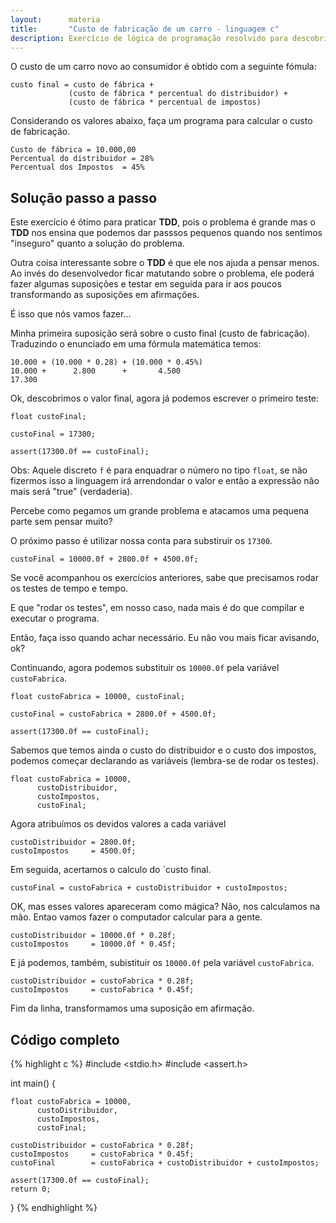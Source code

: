 ```yaml
---
layout:      materia
title:       "Custo de fabricação de um carro - linguagem c"
description: Exercício de lógica de programação resolvido para descobrir o custo final de um carro.
---
```


O custo de um carro novo ao consumidor é obtido com a seguinte fómula:
  
    custo final = custo de fábrica +
			     (custo de fábrica * percentual do distribuidor) +
			     (custo de fábrica * percentual de impostos)

Considerando os valores abaixo, faça um programa para calcular o custo de fabricação.
 
    Custo de fábrica = 10.000,00
    Percentual do distribuidor = 28%
    Percentual dos Impostos  = 45%


Solução passo a passo
---

Este exercício é ótimo para praticar __TDD__, pois o problema é grande mas o __TDD__ nos ensina que podemos dar passsos
pequenos quando nos sentimos "inseguro" quanto a solução do problema.

Outra coisa interessante sobre o __TDD__ é que ele nos ajuda a pensar menos. Ao invés do desenvolvedor ficar matutando 
sobre o problema,  ele poderá fazer algumas suposições e testar em seguida para ir aos poucos transformando as suposições
em afirmações.

É isso que nós vamos fazer... 

Minha primeira suposição será sobre o custo final (custo de fabricação). Traduzindo o enunciado em uma fórmula matemática
temos:

	10.000 + (10.000 * 0.28) + (10.000 * 0.45%)
	10.000 +      2.800      +       4.500
	17.300

Ok, descobrimos o valor final, agora já podemos escrever o primeiro teste:

	float custoFinal;

	custoFinal = 17300;

	assert(17300.0f == custoFinal);

Obs: Aquele discreto `f` é para enquadrar o número no tipo `float`, se não fizermos isso a linguagem irá arrendondar
o valor e então a expressão não mais será "true" (verdaderia).

Percebe como pegamos um grande problema e atacamos uma pequena parte sem pensar muito?

O próximo passo é utilizar nossa conta para substiruir os `17300`.

    custoFinal = 10000.0f + 2800.0f + 4500.0f;

Se você acompanhou os exercícios anteriores, sabe que precisamos rodar os testes de tempo e tempo.

E que "rodar os testes", em nosso caso, nada mais é do que compilar e executar o programa.

Então, faça isso quando achar necessário. Eu não vou mais ficar avisando, ok?

Continuando, agora podemos substituir os `10000.0f` pela variável `custoFabrica`.

	float custoFabrica = 10000, custoFinal;

	custoFinal = custoFabrica + 2800.0f + 4500.0f;

	assert(17300.0f == custoFinal);

Sabemos que temos ainda o custo do distribuidor e o custo dos impostos, podemos começar declarando as variáveis (lembra-se
de rodar os testes).

	float custoFabrica = 10000,
		  custoDistribuidor,
		  custoImpostos,
		  custoFinal;

Agora atribuímos os devidos valores a cada variável

	custoDistribuidor = 2800.0f;
	custoImpostos     = 4500.0f;

Em seguida, acertamos o calculo do `custo final.

	custoFinal = custoFabrica + custoDistribuidor + custoImpostos;  

OK, mas esses valores apareceram como mágica? Não, nos calculamos na mão. Entao vamos fazer o computador calcular para a gente.

	custoDistribuidor = 10000.0f * 0.28f;
	custoImpostos     = 10000.0f * 0.45f;

E já podemos, também, subistituir os `10000.0f` pela variável `custoFabrica`.

	custoDistribuidor = custoFabrica * 0.28f;
	custoImpostos     = custoFabrica * 0.45f;

Fim da linha, transformamos uma suposição em afirmação.


Código completo
---

{% highlight c %}
#include <stdio.h>
#include <assert.h>

int main() {
    
    float custoFabrica = 10000,
          custoDistribuidor,
          custoImpostos,
          custoFinal;

    custoDistribuidor = custoFabrica * 0.28f;
    custoImpostos     = custoFabrica * 0.45f;
    custoFinal        = custoFabrica + custoDistribuidor + custoImpostos;    

    assert(17300.0f == custoFinal);
    return 0;
    
}
{% endhighlight %}